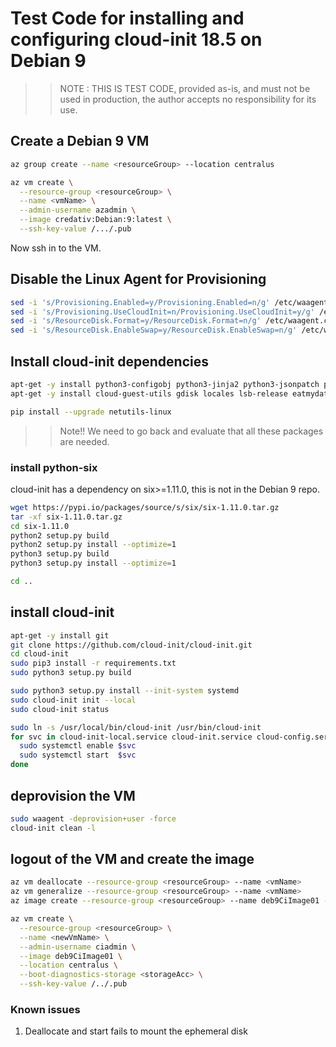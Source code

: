 # Test Code for installing and configuring cloud-init 18.5 on Debian 9

>> NOTE : THIS IS TEST CODE, provided as-is, and must not be used in production, the author accepts no responsibility for its use.

## Create a Debian 9 VM
```bash
az group create --name <resourceGroup> --location centralus

az vm create \
  --resource-group <resourceGroup> \
  --name <vmName> \
  --admin-username azadmin \
  --image credativ:Debian:9:latest \
  --ssh-key-value /.../.pub 
```
Now ssh in to the VM.

## Disable the Linux Agent for Provisioning
```bash
sed -i 's/Provisioning.Enabled=y/Provisioning.Enabled=n/g' /etc/waagent.conf
sed -i 's/Provisioning.UseCloudInit=n/Provisioning.UseCloudInit=y/g' /etc/waagent.conf
sed -i 's/ResourceDisk.Format=y/ResourceDisk.Format=n/g' /etc/waagent.conf
sed -i 's/ResourceDisk.EnableSwap=y/ResourceDisk.EnableSwap=n/g' /etc/waagent.conf
```
## Install cloud-init dependencies
```bash
apt-get -y install python3-configobj python3-jinja2 python3-jsonpatch python3-oauthlib python3-prettytable python3-requests python3-requests python3-six python3-six python3-yaml 
apt-get -y install cloud-guest-utils gdisk locales lsb-release eatmydata python3-pip python-pip

pip install --upgrade netutils-linux 
```
>>Note!! We need to go back and evaluate that all these packages are needed.

### install python-six
cloud-init has a dependency on six>=1.11.0, this is not in the Debian 9 repo.

```bash
wget https://pypi.io/packages/source/s/six/six-1.11.0.tar.gz
tar -xf six-1.11.0.tar.gz
cd six-1.11.0
python2 setup.py build
python2 setup.py install --optimize=1
python3 setup.py build
python3 setup.py install --optimize=1

cd ..
```
## install cloud-init
```bash
apt-get -y install git
git clone https://github.com/cloud-init/cloud-init.git
cd cloud-init
sudo pip3 install -r requirements.txt 
sudo python3 setup.py build

sudo python3 setup.py install --init-system systemd
sudo cloud-init init --local
sudo cloud-init status

sudo ln -s /usr/local/bin/cloud-init /usr/bin/cloud-init
for svc in cloud-init-local.service cloud-init.service cloud-config.service cloud-final.service; do
  sudo systemctl enable $svc
  sudo systemctl start  $svc
done
```
## deprovision the VM 
```bash
sudo waagent -deprovision+user -force
cloud-init clean -l
```

## logout of the VM and create the image
```bash
az vm deallocate --resource-group <resourceGroup> --name <vmName>
az vm generalize --resource-group <resourceGroup> --name <vmName>
az image create --resource-group <resourceGroup> --name deb9CiImage01 --source <vmName>
```

```bash
az vm create \
  --resource-group <resourceGroup> \
  --name <newVmName> \
  --admin-username ciadmin \
  --image deb9CiImage01 \
  --location centralus \
  --boot-diagnostics-storage <storageAcc> \
  --ssh-key-value /../.pub 
```

### Known issues
1. Deallocate and start fails to mount the ephemeral disk